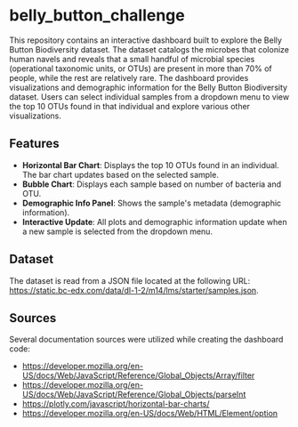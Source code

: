 # belly_button_challenge

This repository contains an interactive dashboard built to explore the Belly Button Biodiversity dataset. The dataset catalogs the microbes that colonize human navels and reveals that a small handful of microbial species (operational taxonomic units, or OTUs) are present in more than 70% of people, while the rest are relatively rare. The dashboard provides visualizations and demographic information for the Belly Button Biodiversity dataset. Users can select individual samples from a dropdown menu to view the top 10 OTUs found in that individual and explore various other visualizations.

## Features
- **Horizontal Bar Chart**: Displays the top 10 OTUs found in an individual. The bar chart updates based on the selected sample.
- **Bubble Chart**: Displays each sample based on number of bacteria and OTU.
- **Demographic Info Panel**: Shows the sample's metadata (demographic information).
- **Interactive Update**: All plots and demographic information update when a new sample is selected from the dropdown menu.

## Dataset
The dataset is read from a JSON file located at the following URL: https://static.bc-edx.com/data/dl-1-2/m14/lms/starter/samples.json.

## Sources
Several documentation sources were utilized while creating the dashboard code:
 - https://developer.mozilla.org/en-US/docs/Web/JavaScript/Reference/Global_Objects/Array/filter
 - https://developer.mozilla.org/en-US/docs/Web/JavaScript/Reference/Global_Objects/parseInt
 - https://plotly.com/javascript/horizontal-bar-charts/
 - https://developer.mozilla.org/en-US/docs/Web/HTML/Element/option
